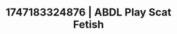 ---
categories:
- Inclusive desire
- Naughty librarian
- VR porn
- Pillow talk
- Erotic hair pulling
image: /assets/images/1747183324876.webp
layout: post
seo:
  description: Featured content with premium Scat Fetish, ABDL Play. HD images available.
  keywords: Scat Fetish, ABDL Play
  og_image: /assets/images/1747183324876.webp
  schema_type: VisualArtwork
tags:
- '#1747183324876'
- ABDL Play
- Scat Fetish
title: 1747183324876 | ABDL Play Scat Fetish
---